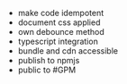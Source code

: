 - make code idempotent
- document css applied
- own debounce method
- typescript integration
- bundle and cdn accessible
- publish to npmjs 
- public to #GPM

